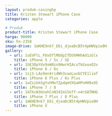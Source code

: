 ```yaml
---
layout: produk-casinghp
title: Kristen Stewart iPhone Case
categories: apple

# Produk
product-title: Kristen Stewart iPhone Case
harga: 90000
sku: hn-2358
image-drive: 1mKHE9nk7_E6i_djeaDcB5t4pHWVpie0H
gallery:
  - url: 1uEVFlL_FOxOflMOdpIfDShMHhAd1zGlx
    title: iPhone 5 / 5s / SE
  - url: 1hE3OpYdx9xW0zn9HwrHIAcxTkGxoxO2v
    title: iPhone 6 / 6s
  - url: 1sjS-LAx9en4ridWh3saoLuvbCYE1lief
    title: iPhone 6 Plus / 6s Plus
  - url: 1wZzikkSgYxhMofZpdqmVXGaHPnHH9xOS
    title: iPhone 7 / 8
  - url: 1kFhcW3UnohCnN19Im1Skff-n4rGATNHG
    title: iPhone 7 Plus / 8 Plus
  - url: 1mKHE9nk7_E6i_djeaDcB5t4pHWVpie0H
    title: iPhone X
---
```

